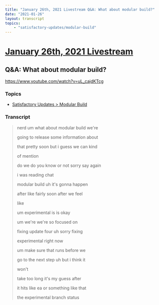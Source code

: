 ```yaml
---
title: "January 26th, 2021 Livestream Q&A: What about modular build?"
date: "2021-01-26"
layout: transcript
topics:
    - "satisfactory-updates/modular-build"
---
```

# [January 26th, 2021 Livestream](../2021-01-26.md)
## Q&A: What about modular build?
https://www.youtube.com/watch?v=uL_cajdKTcg

### Topics
* [Satisfactory Updates > Modular Build](../topics/satisfactory-updates/modular-build.md)

### Transcript

> nerd um what about modular build we're
>
> going to release some information about
>
> that pretty soon but i guess we can kind
>
> of mention
>
> do we do you know or not sorry say again
>
> i was reading chat
>
> modular build uh it's gonna happen
>
> after like fairly soon after we feel
>
> like
>
> um experimental is is okay
>
> um we're we're so focused on
>
> fixing update four uh sorry fixing
>
> experimental right now
>
> um make sure that runs before we
>
> go to the next step uh but i think it
>
> won't
>
> take too long it's my guess after
>
> it hits like ea or something like that
>
> the experimental branch status
